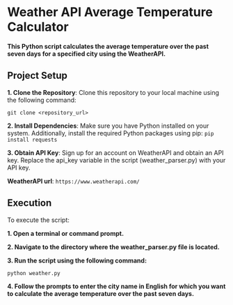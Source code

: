 # Weather API Average Temperature Calculator
**This Python script calculates the average temperature over the past seven days for a specified city using the WeatherAPI.**

## Project Setup

**1. Clone the Repository**: Clone this repository to your local machine using the following command:

`git clone <repository_url>`

**2. Install Dependencies**: Make sure you have Python installed on your system. Additionally, install the required Python packages using pip:
`pip install requests`

**3. Obtain API Key**: Sign up for an account on WeatherAPI and obtain an API key. Replace the api_key variable in the script (weather_parser.py) with your API key.

**WeatherAPI url**: `https://www.weatherapi.com/`
## Execution
To execute the script:

**1. Open a terminal or command prompt.**

**2. Navigate to the directory where the weather_parser.py file is located.**

**3. Run the script using the following command:**

`python weather.py`

**4. Follow the prompts to enter the city name in English for which you want to calculate the average temperature over the past seven days.**
